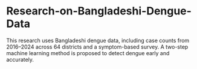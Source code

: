 # Research-on-Bangladeshi-Dengue-Data
This research uses Bangladeshi dengue data, including case counts from 2016–2024 across 64 districts and a symptom-based survey. A two-step machine learning method is proposed to detect dengue early and accurately.
